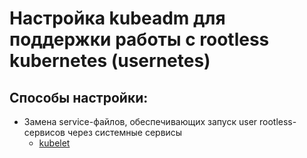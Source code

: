 # Настройка kubeadm для поддержки работы с rootless kubernetes (usernetes)

## Способы настройки:

* Замена service-файлов, обеспечивающих запуск user rootless-сервисов через системные сервисы
  - [kubelet](https://github.com/alt-cloud/podsec/blob/master/usernetes/services/kubelet.service)
